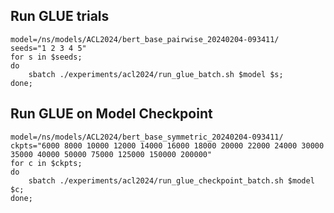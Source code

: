 
## Run GLUE trials

```console
model=/ns/models/ACL2024/bert_base_pairwise_20240204-093411/
seeds="1 2 3 4 5"
for s in $seeds;
do
    sbatch ./experiments/acl2024/run_glue_batch.sh $model $s;
done;
```

## Run GLUE on Model Checkpoint

```console
model=/ns/models/ACL2024/bert_base_symmetric_20240204-093411/
ckpts="6000 8000 10000 12000 14000 16000 18000 20000 22000 24000 30000 35000 40000 50000 75000 125000 150000 200000"
for c in $ckpts;
do
    sbatch ./experiments/acl2024/run_glue_checkpoint_batch.sh $model $c;
done;
```